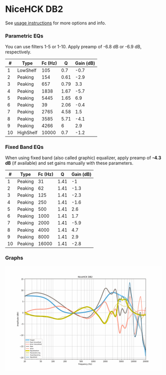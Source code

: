 # NiceHCK DB2
See [usage instructions](https://github.com/jaakkopasanen/AutoEq#usage) for more options and info.

### Parametric EQs
You can use filters 1-5 or 1-10. Apply preamp of -6.8 dB or -6.9 dB, respectively.

|   # | Type      |   Fc (Hz) |    Q |   Gain (dB) |
|-----|-----------|-----------|------|-------------|
|   1 | LowShelf  |       105 | 0.7  |        -0.7 |
|   2 | Peaking   |       154 | 0.61 |        -2.9 |
|   3 | Peaking   |       657 | 0.79 |         3.3 |
|   4 | Peaking   |      1838 | 1.67 |        -5.7 |
|   5 | Peaking   |      5445 | 1.65 |         6.9 |
|   6 | Peaking   |        39 | 2.06 |        -0.4 |
|   7 | Peaking   |      2765 | 4.58 |         1.5 |
|   8 | Peaking   |      3585 | 5.71 |        -4.1 |
|   9 | Peaking   |      4266 | 6    |         2.9 |
|  10 | HighShelf |     10000 | 0.7  |        -1.2 |

### Fixed Band EQs
When using fixed band (also called graphic) equalizer, apply preamp of **-4.3 dB** (if available) and set gains manually with these parameters.

|   # | Type    |   Fc (Hz) |    Q |   Gain (dB) |
|-----|---------|-----------|------|-------------|
|   1 | Peaking |        31 | 1.41 |        -1   |
|   2 | Peaking |        62 | 1.41 |        -1.3 |
|   3 | Peaking |       125 | 1.41 |        -2.3 |
|   4 | Peaking |       250 | 1.41 |        -1.6 |
|   5 | Peaking |       500 | 1.41 |         2.6 |
|   6 | Peaking |      1000 | 1.41 |         1.7 |
|   7 | Peaking |      2000 | 1.41 |        -5.9 |
|   8 | Peaking |      4000 | 1.41 |         4.7 |
|   9 | Peaking |      8000 | 1.41 |         2.9 |
|  10 | Peaking |     16000 | 1.41 |        -2.8 |

### Graphs
![](./NiceHCK%20DB2.png)
